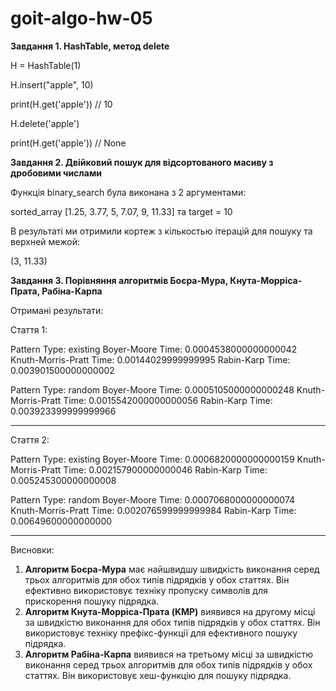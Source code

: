 # goit-algo-hw-05

**Завдання 1. HashTable, метод delete**

H = HashTable(1)

H.insert("apple", 10) 

print(H.get('apple')) // 10

H.delete('apple')

print(H.get('apple')) // None


**Завдання 2. Двійковий пошук для відсортованого масиву з дробовими числами**

Функція binary_search була виконана з 2 аргументами: 

sorted_array [1.25, 3.77, 5, 7.07, 9, 11.33] та target = 10

В результаті ми отримили кортеж з кількостью ітерацій для пошуку та верхней межой:

(3, 11.33)


**Завдання 3. Порівняння алгоритмів Боєра-Мура, **Кнута-Морріса-Прата**, **Рабіна-Карпа****

Отримані результати:

Стаття 1:

Pattern Type: existing
Boyer-Moore Time: 0.0004538000000000042
Knuth-Morris-Pratt Time: 0.00144029999999995
Rabin-Karp Time: 0.003901500000000002

Pattern Type: random
Boyer-Moore Time: 0.0005105000000000248
Knuth-Morris-Pratt Time: 0.0015542000000000056
Rabin-Karp Time: 0.003923399999999966

---

Стаття 2:

Pattern Type: existing
Boyer-Moore Time: 0.0006820000000000159
Knuth-Morris-Pratt Time: 0.002157900000000046
Rabin-Karp Time: 0.005245300000000008

Pattern Type: random
Boyer-Moore Time: 0.0007068000000000074
Knuth-Morris-Pratt Time: 0.002076599999999984
Rabin-Karp Time: 0.00649600000000000

---

Висновки:

1. **Алгоритм Боєра-Мура** має найшвидшу швидкість виконання серед трьох алгоритмів для обох типів підрядків у обох статтях. Він ефективно використовує техніку пропуску символів для прискорення пошуку підрядка.
2. **Алгоритм Кнута-Морріса-Прата (KMP)** виявився на другому місці за швидкістю виконання для обох типів підрядків у обох статтях. Він використовує техніку префікс-функції для ефективного пошуку підрядка.
3. **Алгоритм Рабіна-Карпа** виявився на третьому місці за швидкістю виконання серед трьох алгоритмів для обох типів підрядків у обох статтях. Він використовує хеш-функцію для пошуку підрядка.
